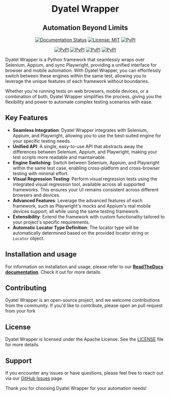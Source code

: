 <h1 align="center">Dyatel Wrapper</h1>

<h2 align="center">Automation Beyond Limits</h2>

<p align="center">
    <a href="https://dyatel-wrapper.readthedocs.io"><img alt="Documentation Status" src="https://readthedocs.org/projects/dyatel-wrapper/badge/?version=latest"></a>
    <a href="https://github.com/CustomEnv/dyatel/blob/master/LICENSE"><img alt="License: MIT" src="https://dyatel-wrapper.readthedocs.io/_static/license.svg"></a>
    <a href="https://pypi.org/project/dyatel-wrapper/"><img alt="PyPI" src="https://img.shields.io/pypi/v/dyatel-wrapper"></a>
</p>  
<p align="center">
    <a href="https://github.com/CustomEnv/dyatel/actions/workflows/static_tests.yml"><img alt="PyPI" src="https://github.com/CustomEnv/dyatel/actions/workflows/static_tests.yml/badge.svg"></a>
    <a href="https://github.com/CustomEnv/dyatel/actions/workflows/selenium_tests.yml"><img alt="PyPI" src="https://github.com/CustomEnv/dyatel/actions/workflows/selenium_tests.yml/badge.svg"></a>
    <a href="https://github.com/CustomEnv/dyatel/actions/workflows/selenium_safari_tests.yml"><img alt="PyPI" src="https://github.com/CustomEnv/dyatel/actions/workflows/selenium_safari_tests.yml/badge.svg"></a>
    <a href="https://github.com/CustomEnv/dyatel/actions/workflows/playwright_tests.yml"><img alt="PyPI" src="https://github.com/CustomEnv/dyatel/actions/workflows/playwright_tests.yml/badge.svg"></a>
</p>


Dyatel Wrapper is a Python framework that seamlessly wraps over Selenium, Appium, and sync Playwright,
providing a unified interface for browser and mobile automation. With Dyatel Wrapper, you can effortlessly switch 
between these engines within the same test, allowing you to leverage the unique features of each framework without boundaries.

Whether you're running tests on web browsers, mobile devices, or a combination of both, Dyatel Wrapper simplifies the 
process, giving you the flexibility and power to automate complex testing scenarios with ease.

## Key Features

- **Seamless Integration**: Dyatel Wrapper integrates with Selenium, Appium, and Playwright, allowing you to use the best-suited engine for your specific testing needs.
- **Unified API**: A single, easy-to-use API that abstracts away the differences between Selenium, Appium, and Playwright, making your test scripts more readable and maintainable.
- **Engine Switching**: Switch between Selenium, Appium, and Playwright within the same test case, enabling cross-platform and cross-browser testing with minimal effort.
- **Visual Regression Testing**: Perform visual regression tests using the integrated visual regression tool, available across all supported frameworks. This ensures your UI remains consistent across different browsers and devices.
- **Advanced Features**: Leverage the advanced features of each framework, such as Playwright's mocks and Appium's real mobile devices support, all while using the same testing framework.
- **Extensibility**: Extend the framework with custom functionality tailored to your project's specific requirements.
- **Automatic Locator Type Definition**: The locator type will be automatically determined based on the provided locator string or `Locator` object.


## Installation and usage
For information on installation and usage, please refer to our **[ReadTheDocs documentation](https://dyatel-wrapper.readthedocs.io)**. Check it out for more details.


## Contributing

Dyatel Wrapper is an open-source project, and we welcome contributions from the community. If you'd like to contribute, please open an pull request from your fork

## License

Dyatel Wrapper is licensed under the Apache License. See the [LICENSE](https://github.com/CustomEnv/dyatel/blob/master/LICENSE) file for more details.

## Support

If you encounter any issues or have questions, please feel free to reach out via our [GitHub Issues](https://github.com/CustomEnv/dyatel/issues) page.

Thank you for choosing Dyatel Wrapper for your automation needs!
